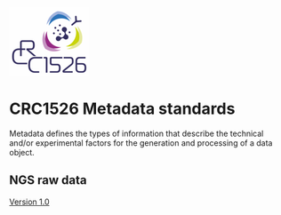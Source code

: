 ![](../images/logo.png)
# CRC1526 Metadata standards

Metadata defines the types of information that describe the technical and/or experimental factors for the generation and processing of a data object. 

## NGS raw data

[Version 1.0](1.0/ngs_data.md)


